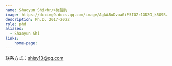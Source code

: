 ```yaml
---
name: Shaoyun Shi<br/>施韶韵
image: https://docimg9.docs.qq.com/image/AgAABuDvuaGiP5IOZr1GDZO_k5O9BziF.jpeg?w=400&h=560&_type=jpeg
description: Ph.D. 2017-2022
role: phd
aliases:
  - Shaoyun Shi
links: 
    home-page: 
---
```


联系方式：shisy13@qq.com